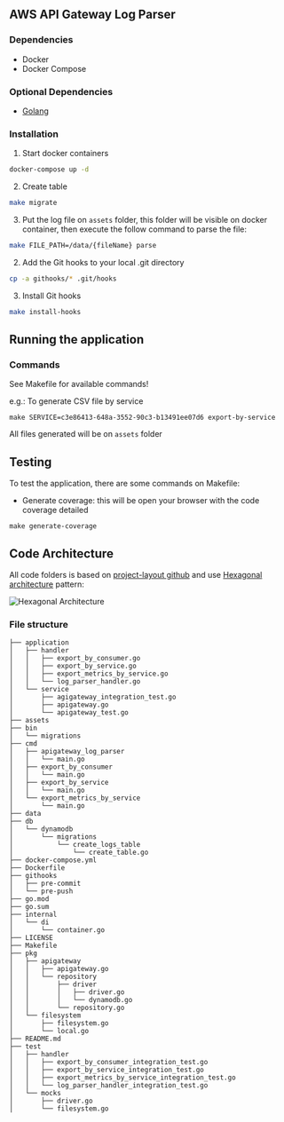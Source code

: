 ## AWS API Gateway Log Parser

### Dependencies

- Docker
- Docker Compose

### Optional Dependencies

- [Golang](https://golang.org/doc/install)

### Installation

1. Start docker containers

```sh
docker-compose up -d
```

2. Create table

```sh
make migrate
```

3. Put the log file on `assets` folder, this folder will be visible on docker container, then execute the follow command
   to parse the file:

```sh
make FILE_PATH=/data/{fileName} parse
```

2. Add the Git hooks to your local .git directory

```sh
cp -a githooks/* .git/hooks
```

3. Install Git hooks

```sh
make install-hooks
```

## Running the application

### Commands

See Makefile for available commands!

e.g.:
To generate CSV file by service

```
make SERVICE=c3e86413-648a-3552-90c3-b13491ee07d6 export-by-service
```

All files generated will be on `assets` folder

## Testing

To test the application, there are some commands on Makefile:

- Generate coverage: this will be open your browser with the code coverage detailed

```
make generate-coverage
```


## Code Architecture

All code folders is based on [project-layout github](https://github.com/golang-standards/project-layout) and
use [Hexagonal architecture](https://en.wikipedia.org/wiki/Hexagonal_architecture_(software)) pattern:

![Hexagonal Architecture](https://camo.githubusercontent.com/5b802633e416330b3b1c3e55df695291680b60b074d8341cc76199ec30d1707e/68747470733a2f2f692e696d6775722e636f6d2f65736557566c422e706e67)

### File structure

```
├── application
│   ├── handler
│   │   ├── export_by_consumer.go
│   │   ├── export_by_service.go
│   │   ├── export_metrics_by_service.go
│   │   └── log_parser_handler.go
│   └── service
│       ├── agigateway_integration_test.go
│       ├── apigateway.go
│       └── apigateway_test.go
├── assets
├── bin
│   └── migrations
├── cmd
│   ├── apigateway_log_parser
│   │   └── main.go
│   ├── export_by_consumer
│   │   └── main.go
│   ├── export_by_service
│   │   └── main.go
│   └── export_metrics_by_service
│       └── main.go
├── data
├── db
│   └── dynamodb
│       └── migrations
│           └── create_logs_table
│               └── create_table.go
├── docker-compose.yml
├── Dockerfile
├── githooks
│   ├── pre-commit
│   └── pre-push
├── go.mod
├── go.sum
├── internal
│   └── di
│       └── container.go
├── LICENSE
├── Makefile
├── pkg
│   ├── apigateway
│   │   ├── apigateway.go
│   │   └── repository
│   │       ├── driver
│   │       │   ├── driver.go
│   │       │   └── dynamodb.go
│   │       └── repository.go
│   └── filesystem
│       ├── filesystem.go
│       └── local.go
├── README.md
├── test
│   ├── handler
│   │   ├── export_by_consumer_integration_test.go
│   │   ├── export_by_service_integration_test.go
│   │   ├── export_metrics_by_service_integration_test.go
│   │   └── log_parser_handler_integration_test.go
│   └── mocks
│       ├── driver.go
│       └── filesystem.go
```